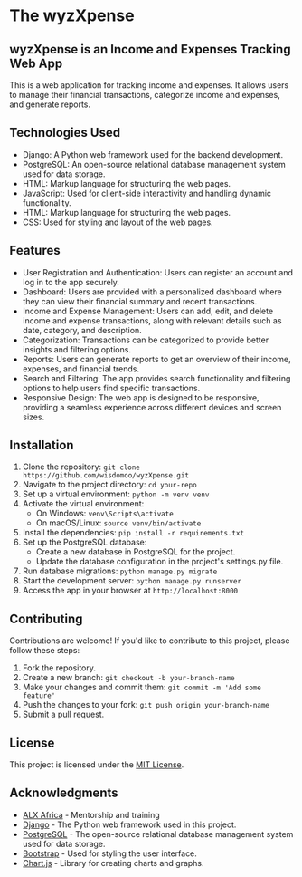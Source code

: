 # The  wyzXpense

## wyzXpense is an Income and Expenses Tracking Web App

This is a web application for tracking income and expenses. It allows users to manage their financial transactions, categorize income and expenses, and generate reports.

## Technologies Used

- Django: A Python web framework used for the backend development.
- PostgreSQL: An open-source relational database management system used for data storage.
- HTML: Markup language for structuring the web pages.
- JavaScript: Used for client-side interactivity and handling dynamic functionality.
- HTML: Markup language for structuring the web pages.
- CSS: Used for styling and layout of the web pages.

## Features

- User Registration and Authentication: Users can register an account and log in to the app securely.
- Dashboard: Users are provided with a personalized dashboard where they can view their financial summary and recent transactions.
- Income and Expense Management: Users can add, edit, and delete income and expense transactions, along with relevant details such as date, category, and description.
- Categorization: Transactions can be categorized to provide better insights and filtering options.
- Reports: Users can generate reports to get an overview of their income, expenses, and financial trends.
- Search and Filtering: The app provides search functionality and filtering options to help users find specific transactions.
- Responsive Design: The web app is designed to be responsive, providing a seamless experience across different devices and screen sizes.

## Installation

1. Clone the repository: `git clone https://github.com/wisdomoo/wyzXpense.git`
2. Navigate to the project directory: `cd your-repo`
3. Set up a virtual environment: `python -m venv venv`
4. Activate the virtual environment:
   - On Windows: `venv\Scripts\activate`
   - On macOS/Linux: `source venv/bin/activate`
5. Install the dependencies: `pip install -r requirements.txt`
6. Set up the PostgreSQL database:
   - Create a new database in PostgreSQL for the project.
   - Update the database configuration in the project's settings.py file.
7. Run database migrations: `python manage.py migrate`
8. Start the development server: `python manage.py runserver`
9. Access the app in your browser at `http://localhost:8000`

## Contributing

Contributions are welcome! If you'd like to contribute to this project, please follow these steps:

1. Fork the repository.
2. Create a new branch: `git checkout -b your-branch-name`
3. Make your changes and commit them: `git commit -m 'Add some feature'`
4. Push the changes to your fork: `git push origin your-branch-name`
5. Submit a pull request.

## License

This project is licensed under the [MIT License](LICENSE.txt).

## Acknowledgments

- [ALX Africa](https://www.alxafrica.com/software-engineering/) - Mentorship and training
- [Django](https://www.djangoproject.com/) - The Python web framework used in this project.
- [PostgreSQL](https://www.postgresql.org/) - The open-source relational database management system used for data storage.
- [Bootstrap](https://getbootstrap.com/) - Used for styling the user interface.
- [Chart.js](https://www.chartjs.org/) - Library for creating charts and graphs.
